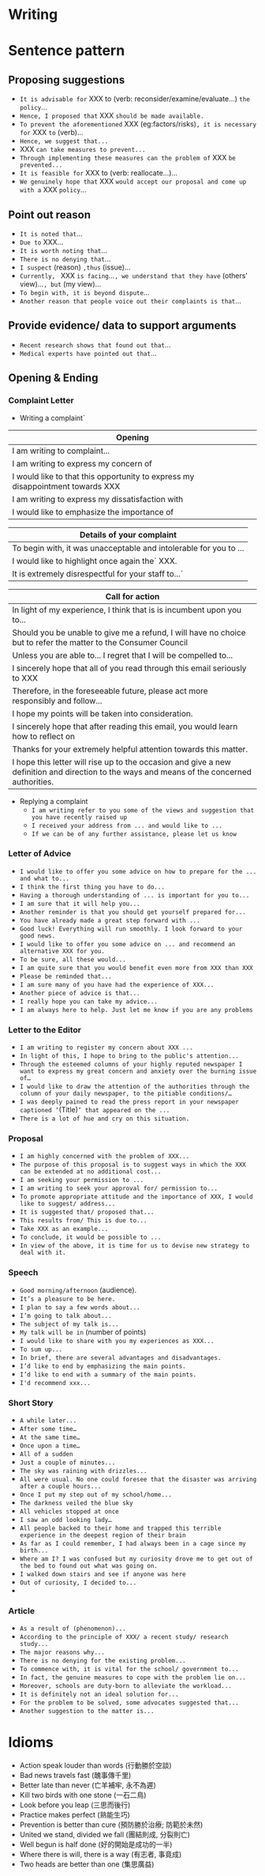 # Writing

# Sentence pattern

## Proposing suggestions

* `It is advisable for` XXX to (verb: reconsider/examine/evaluate...) `the policy`...
* `Hence, I proposed that` XXX `should be made available.`
* `To prevent the aforementioned` XXX (eg:factors/risks)`, it is necessary for` XXX `to` (verb)...
* `Hence, we suggest that...`
* XXX `can take measures to prevent...`
* `Through implementing these measures can the problem of` XXX `be prevented...`
* `It is feasible for` XXX to (verb: reallocate...)...
* `We genuinely hope that` XXX `would accept our proposal and come up with a` XXX `policy`...

## Point out reason

* `It is noted that`...
* `Due to` XXX...
* `It is worth noting that`...
* `There is no denying that`...
* `I suspect` (reason) `,thus` (issue)...
* `Currently, ` XXX `is facing`...`, we understand that they have` (others' view)...`, but` (my view)...
* `To begin with, it is beyond dispute`...
* `Another reason that people voice out their complaints is that`...

## Provide evidence/ data to support arguments

* `Recent research shows that found out that`...
* `Medical experts have pointed out that`...

## Opening & Ending

### Complaint Letter

* Writing a complaint`

| Opening|
| ------------------------------------------| 
|I am writing to complaint...|
|I am writing to express my concern of|
|I would like to that this opportunity to express my disappointment towards XXX|
|I am writing to express my dissatisfaction with|
|I would like to emphasize the importance of|

| Details of your complaint|
| ------------------------------------------| 
|To begin with, it was unacceptable and intolerable for you to ...|
|I would like to highlight once again the` XXX.
|It is extremely disrespectful for your staff to...`

| Call for action                            |
| ------------------------------------------ | 
|In light of my experience, I think that is is incumbent upon you to...|
|Should you be unable to give me a refund, I will have no choice but to refer the matter to the Consumer Council|
|Unless you are able to... I regret that I will be compelled to...|
|I sincerely hope that all of you read through this email seriously to XXX|
|Therefore, in the foreseeable future, please act more responsibly and follow...|
|I hope my points will be taken into consideration.|
|I sincerely hope that after reading this email, you would learn how to reflect on|
|Thanks for your extremely helpful attention towards this matter.|
|I hope this letter will rise up to the occasion and give a new definition and direction to the ways and means of the concerned authorities.|

* Replying a complaint
    - `I am writing refer to you some of the views and suggestion that you have recently raised up`
    - `I received your address from ... and would like to ...`
    - `If we can be of any further assistance, please let us know`

### Letter of Advice

* `I would like to offer you some advice on how to prepare for the ... and what to...`
* `I think the first thing you have to do...`
* `Having a thorough understanding of ... is important for you to...`
* `I am sure that it will help you...`
* `Another reminder is that you should get yourself prepared for...`
* `You have already made a great step forward with ...`
* `Good luck! Everything will run smoothly. I look forward to your good news.`
* `I would like to offer you some advice on ... and recommend an alternative XXX for you.`
* `To be sure, all these would...`
* `I am quite sure that you would benefit even more from XXX than XXX `
* `Please be reminded that...`
* `I am sure many of you have had the experience of XXX...`
* `Another piece of advice is that...`
* `I really hope you can take my advice...`
* `I am always here to help. Just let me know if you are any problems`

### Letter to the Editor

* `I am writing to register my concern about XXX ...`
* `In light of this, I hope to bring to the public's attention...`
* `Through the esteemed columns of your highly reputed newspaper I want to express my great concern and anxiety over the burning issue of…`
* `I would like to draw the attention of the authorities through the column of your daily newspaper, to the pitiable conditions/…`
* `I was deeply pained to read the press report in your newspaper captioned ‘`(Title)`’ that appeared on the ...`
* `There is a lot of hue and cry on this situation.`

### Proposal
* `I am highly concerned with the problem of XXX...`
* `The purpose of this proposal is to suggest ways in which the XXX can be extended at no additional cost...`
* `I am seeking your permission to ...`
* `I am writing to seek your approval for/ permission to...`
* `To promote appropriate attitude and the importance of XXX, I would like to suggest/ address...`
* `It is suggested that/ proposed that...`
* `This results from/ This is due to...`
* `Take XXX as an example...`
* `To conclude, it would be possible to ...`
* `In view of the above, it is time for us to devise new strategy to deal with it.`

### Speech

* `Good morning/afternoon` (audience).
* `It’s a pleasure to be here.`
* `I plan to say a few words about...`
* `I’m going to talk about...`
* `The subject of my talk is...`
* `My talk will be in` (number of points)
* `I would like to share with you my experiences as XXX...`
* `To sum up...`
* `In brief, there are several advantages and disadvantages.`
* `I’d like to end by emphasizing the main points.`
* `I’d like to end with a summary of the main points.`
* `I'd recommend xxx...`

### Short Story
* `A while later...`
* `After some time…`
* `At the same time…`
* `Once upon a time…`
* `All of a sudden`
* `Just a couple of minutes...`
* `The sky was raining with drizzles...`
* `All were usual. No one could foresee that the disaster was arriving after a couple hours...`
* `Once I put my step out of my school/home...`
* `The darkness veiled the blue sky`
* `All vehicles stopped at once`
* `I saw an odd looking lady…`
* `All people backed to their home and trapped this terrible experience in the deepest region of their brain`
* `As far as I could remember, I had always been in a cage since my birth...`
* `Where am I? I was confused but my curiosity drove me to get out of the bed to found out what was going on.` 
* `I walked down stairs and see if anyone was here`
* `Out of curiosity, I decided to...`
* 

### Article 
* `As a result of (phenomenon)...`
* `According to the principle of XXX/ a recent study/ research study...`
* `The major reasons why...`
* `There is no denying for the existing problem...`
* `To commence with, it is vital for the school/ government to...`
* `In fact, the genuine measures to cope with the problem lie on...`
* `Moreover, schools are duty-born to alleviate the workload...`
* `It is definitely not an ideal solution for...`
* `For the problem to be solved, some advocates suggested that...`
* `Another suggestion to the matter is...`


# Idioms

* Action speak louder than words (行動勝於空談)
* Bad news travels fast (醜事傳千里)
* Better late than never (亡羊補牢, 永不為遲)
* Kill two birds with one stone (一石二鳥)
* Look before you leap (三思而後行)
* Practice makes perfect (熟能生巧)
* Prevention is better than cure (預防勝於治療; 防範於未然)
* United we stand, divided we fall (團結則成, 分裂則亡)
* Well begun is half done (好的開始是成功的一半)
* Where there is will, there is a way (有志者, 事竟成)
* Two heads are better than one (集思廣益)
